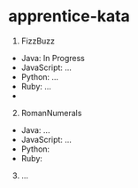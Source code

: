 # apprentice-kata

1. FizzBuzz
  - Java: In Progress
  - JavaScript: ...
  - Python: ...
  - Ruby: ...
  -
2. RomanNumerals
  - Java: ...
  - JavaScript: ...
  - Python:
  - Ruby:
  
3. ...
 
  
